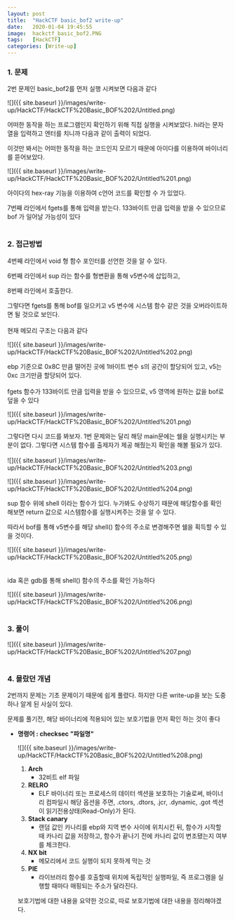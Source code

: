 ```yaml
---
layout: post
title:  "HackCTF basic_bof2 write-up"
date:   2020-01-04 19:45:55
image:  hackctf_basic_bof2.PNG
tags:   [HackCTF]
categories: [Write-up]
---
```


### 1.  문제

2번 문제인 basic_bof2를 먼저 실행 시켜보면 다음과 같다

![]({{ site.baseurl }}/images/write-up/HackCTF/HackCTF%20Basic_BOF%202/Untitled.png)

어떠한 동작을 하는 프로그램인지 확인하기 위해 직접 실행을 시켜보았다. hi라는 문자열을 입력하고 엔터를 치니까 다음과 같이 출력이 되었다.

이것만 봐서는 어떠한 동작을 하는 코드인지 모르기 때문에 아이다를 이용하여 바이너리를 뜯어보았다.

![]({{ site.baseurl }}/images/write-up/HackCTF/HackCTF%20Basic_BOF%202/Untitled%201.png)

아이다의 hex-ray 기능을 이용하여 c언어 코드를 확인할 수 가 있었다.

7번째 라인에서 fgets를 통해 입력을 받는다. 133바이트 만큼 입력을 받을 수 있으므로 bof 가 일어날 가능성이 있다
<br><br>
### 2. 접근방법

4번째 라인에서 void 형 함수 포인터를 선언한 것을 알 수 있다. 

6번째 라인에서 sup 라는 함수를 형변환을 통해 v5변수에 삽입하고, 

8번째 라인에서 호출한다.

그렇다면 fgets를 통해 bof를 일으키고 v5 변수에 시스템 함수 같은 것을 오버라이트하면 될 것으로 보인다.
<br>  
현재 메모리 구조는 다음과 같다

![]({{ site.baseurl }}/images/write-up/HackCTF/HackCTF%20Basic_BOF%202/Untitled%202.png)

ebp 기준으로 0x8C 만큼 떨어진 곳에 1바이트 변수 s의 공간이 할당되어 있고, v5는 0xc 크기만큼 할당되어 있다.
<br>  
fgets 함수가 133바이트 만큼 입력을 받을 수 있으므로, v5 영역에 원하는 값을 bof로 덮을 수 있다

![]({{ site.baseurl }}/images/write-up/HackCTF/HackCTF%20Basic_BOF%202/Untitled%201.png)

그렇다면 다시 코드를 봐보자. 1번 문제와는 달리 해당 main문에는 쉘을 실행시키는 부분이 없다. 그렇다면 시스템 함수를 출제자가 제공 해줬는지 확인을 해볼 필요가 있다.
<br>  
![]({{ site.baseurl }}/images/write-up/HackCTF/HackCTF%20Basic_BOF%202/Untitled%203.png)

![]({{ site.baseurl }}/images/write-up/HackCTF/HackCTF%20Basic_BOF%202/Untitled%204.png)

 

sup 함수 위에 shell 이라는 함수가 있다. 누가봐도 수상하기 때문에 해당함수를 확인 해보면 return 값으로 시스템함수를 실행시켜주는 것을 알 수 있다.

따라서 bof를 통해 v5변수를 해당 shell() 함수의 주소로 변경해주면 쉘을 획득할 수 있을 것이다.<br>  

![]({{ site.baseurl }}/images/write-up/HackCTF/HackCTF%20Basic_BOF%202/Untitled%205.png)
<br>  <br>  
ida 혹은 gdb를 통해 shell() 함수의 주소를 확인 가능하다

![]({{ site.baseurl }}/images/write-up/HackCTF/HackCTF%20Basic_BOF%202/Untitled%206.png)
<br><br>
### 3. 풀이

![]({{ site.baseurl }}/images/write-up/HackCTF/HackCTF%20Basic_BOF%202/Untitled%207.png)
<br><br>
### 4. 몰랐던 개념

2번까지 문제는 기초 문제이기 때문에 쉽게 풀렸다. 하지만 다른 write-up을 보는 도중 하나 알게 된 사실이 있다.

문제를 풀기전, 해당 바이너리에 적용되어 있는 보호기법을 먼저 확인 하는 것이 좋다

- **명령어 : checksec "파일명"**

    ![]({{ site.baseurl }}/images/write-up/HackCTF/HackCTF%20Basic_BOF%202/Untitled%208.png)

    1. **Arch**
        - 32비트 elf 파일
    2. **RELRO** 
        - ELF 바이너리 또는 프로세스의 데이터 섹션을 보호하는 기술로써, 바이너리 컴파일시 해당 옵션을 주면,  .ctors, .dtors, .jcr, .dynamic, .got 섹션이 읽기전용상태(Read-Only)가 된다.
    3. **Stack canary**
        - 랜덤 값인 카나리를 ebp와 지역 변수 사이에 위치시킨 뒤, 함수가 시작할 때 카나리 값을 저장하고, 함수가 끝나기 전에 카나리 값이 변조됐는지 여부를 체크한다.
    4. **NX bit**
        - 메모리에서 코드 실행이 되지 못하게 막는 것
    5. **PIE**
        - 라이브러리 함수를 호출할때 위치에 독립적인 실행파일, 즉 프로그램을 실행할 때마다 매핑되는 주소가 달라진다.

    보호기법에 대한 내용을 요약한 것으로, 따로 보호기법에 대한 내용을 정리해야겠다.